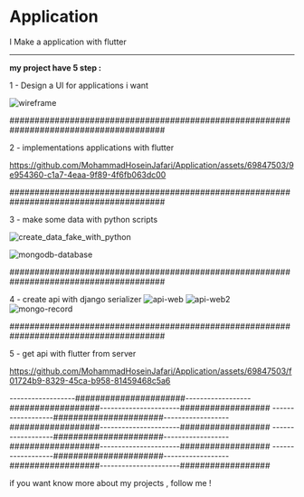 # Application

I Make a application with flutter 

 ____________________________________________________________________________________________
 
 
**my project have 5 step :**

  1 - Design a UI for applications i want
  
  ![wireframe](https://github.com/MohammadHoseinJafari/Application/assets/69847503/3d6ad6c3-182f-4447-8954-474578637f61)


#######################################################################################

  2 - implementations applications with flutter 


https://github.com/MohammadHoseinJafari/Application/assets/69847503/9e954360-c1a7-4eaa-9f89-4f6fb063dc00


#######################################################################################

  3 - make some data with python scripts
  
  ![create_data_fake_with_python](https://github.com/MohammadHoseinJafari/Application/assets/69847503/471b78fc-fc9e-45e1-8123-98caa977ab84)
  

  ![mongodb-database](https://github.com/MohammadHoseinJafari/Application/assets/69847503/55262ab9-f1bd-4140-9fdd-76b911f00dee)
  

#######################################################################################
  
  4 - create api with django serializer 
    ![api-web](https://github.com/MohammadHoseinJafari/Application/assets/69847503/30d4e594-5c87-4f0f-aeee-3ab8d82fbea2)
    ![api-web2](https://github.com/MohammadHoseinJafari/Application/assets/69847503/7c4c3177-a068-4b62-a969-760b60fa6d7c)
    ![mongo-record](https://github.com/MohammadHoseinJafari/Application/assets/69847503/79dd358c-fa5c-4aec-a465-af610a7ca76f)

#######################################################################################

  5 - get api with flutter from server 

https://github.com/MohammadHoseinJafari/Application/assets/69847503/f01724b9-8329-45ca-b958-81459468c5a6


------------------######################------------------
##################----------------------##################
------------------######################------------------
##################----------------------##################
------------------######################------------------
##################----------------------##################
------------------######################------------------
##################----------------------##################


if you want know more about my projects , follow me !


